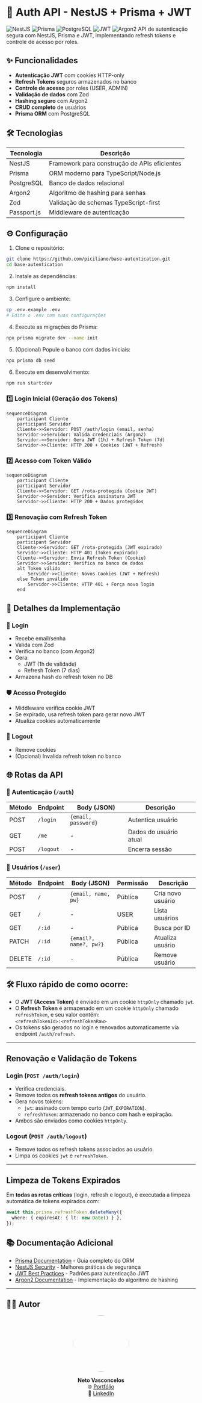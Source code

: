 # 🔐 Auth API - NestJS + Prisma + JWT

![NestJS](https://img.shields.io/badge/NestJS-v9-E0234E?style=for-the-badge&logo=nestjs&logoColor=white)
![Prisma](https://img.shields.io/badge/Prisma-v5-2D3748?style=for-the-badge&logo=prisma&logoColor=white)
![PostgreSQL](https://img.shields.io/badge/PostgreSQL-v15-4169E1?style=for-the-badge&logo=postgresql&logoColor=white)
![JWT](https://img.shields.io/badge/JWT-Auth-000000?style=for-the-badge&logo=jsonwebtokens&logoColor=white)
![Argon2](https://img.shields.io/badge/Argon2-Hashing-13B38C?style=for-the-badge&logo=data:image/svg+xml;base64,PHN2ZyB4bWxucz0iaHR0cDovL3d3dy53My5vcmcvMjAwMC9zdmciIHZpZXdCb3g9IjAgMCA1MTIgNTEyIj48cGF0aCBmaWxsPSJ3aGl0ZSIgZD0iTTI1NiA0MDhjLTgzLjkgMC0xNTItNjguMS0xNTItMTUyczY4LjEtMTUyIDE1Mi0xNTIgMTUyIDY4LjEgMTUyIDE1Mi02OC4xIDE1Mi0xNTIgMTUyem0w-224Yy0zOS43IDAtNzIgMzIuMy03MiA3MnMzMi4zIDcyIDcyIDcyIDcyLTMyLjMgNzItNzItMzIuMy03Mi03Mi03MnoiLz48L3N2Zz4=)
API de autenticação segura com NestJS, Prisma e JWT, implementando refresh tokens e controle de acesso por roles.

## ✨ Funcionalidades

- **Autenticação JWT** com cookies HTTP-only
- **Refresh Tokens** seguros armazenados no banco
- **Controle de acesso** por roles (USER, ADMIN)
- **Validação de dados** com Zod
- **Hashing seguro** com Argon2
- **CRUD completo** de usuários
- **Prisma ORM** com PostgreSQL

## 🛠 Tecnologias

| Tecnologia       | Descrição                                  |
|------------------|-------------------------------------------|
| NestJS           | Framework para construção de APIs eficientes |
| Prisma           | ORM moderno para TypeScript/Node.js        |
| PostgreSQL       | Banco de dados relacional                 |
| Argon2           | Algoritmo de hashing para senhas          |
| Zod              | Validação de schemas TypeScript-first     |
| Passport.js      | Middleware de autenticação                |

## ⚙️ Configuração

1. Clone o repositório:
```bash
git clone https://github.com/piciliano/base-autentication.git
cd base-autentication
```
2. Instale as dependências:
```bash
npm install
```
3. Configure o ambiente:
```bash
cp .env.example .env
# Edite o .env com suas configurações
```
4. Execute as migrações do Prisma:
```bash
npx prisma migrate dev --name init
```
5. (Opcional) Popule o banco com dados iniciais:
```bash
npx prisma db seed
```
6. Execute em desenvolvimento:
```bash
npm run start:dev
```
### 1️⃣ Login Inicial (Geração dos Tokens)
```mermaid
sequenceDiagram
    participant Cliente
    participant Servidor
    Cliente->>Servidor: POST /auth/login (email, senha)
    Servidor->>Servidor: Valida credenciais (Argon2)
    Servidor->>Servidor: Gera JWT (1h) + Refresh Token (7d)
    Servidor->>Cliente: HTTP 200 + Cookies (JWT + Refresh)
```

### 2️⃣ Acesso com Token Válido
```mermaid
sequenceDiagram
    participant Cliente
    participant Servidor
    Cliente->>Servidor: GET /rota-protegida (Cookie JWT)
    Servidor->>Servidor: Verifica assinatura JWT
    Servidor->>Cliente: HTTP 200 + Dados protegidos
```

### 3️⃣ Renovação com Refresh Token
```mermaid
sequenceDiagram
    participant Cliente
    participant Servidor
    Cliente->>Servidor: GET /rota-protegida (JWT expirado)
    Servidor->>Cliente: HTTP 401 (Token expirado)
    Cliente->>Servidor: Envia Refresh Token (Cookie)
    Servidor->>Servidor: Verifica no banco de dados
    alt Token válido
        Servidor->>Cliente: Novos Cookies (JWT + Refresh)
    else Token inválido
        Servidor->>Cliente: HTTP 401 + Força novo login
    end
```
## 🔐 Detalhes da Implementação

### 🔑 Login
- Recebe email/senha
- Valida com Zod
- Verifica no banco (com Argon2)
- Gera:
  - JWT (1h de validade)
  - Refresh Token (7 dias)
- Armazena hash do refresh token no DB

### 🛡️ Acesso Protegido
- Middleware verifica cookie JWT
- Se expirado, usa refresh token para gerar novo JWT
- Atualiza cookies automaticamente

### 🚪 Logout
- Remove cookies
- (Opcional) Invalida refresh token no banco

## 🌐 Rotas da API

### 🔑 Autenticação (`/auth`)
| Método | Endpoint | Body (JSON)           | Descrição               |
|--------|----------|-----------------------|-------------------------|
| POST   | `/login` | `{email, password}`   | Autentica usuário       |
| GET    | `/me`    | -                     | Dados do usuário atual  |
| POST   | `/logout`| -                     | Encerra sessão          |

### 👥 Usuários (`/user`)
| Método | Endpoint | Body (JSON)           | Permissão | Descrição          |
|--------|----------|-----------------------|-----------|--------------------|
| POST   | `/`      | `{email, name, pw}`   | Pública   | Cria novo usuário  |
| GET    | `/`      | -                     | USER      | Lista usuários     |
| GET    | `/:id`   | -                     | Pública   | Busca por ID       |
| PATCH  | `/:id`   | `{email?, name?, pw?}`| Pública   | Atualiza usuário   |
| DELETE | `/:id`   | -                     | Pública   | Remove usuário     |
## 🛠 Fluxo rápido de como ocorre:

- O **JWT (Access Token)** é enviado em um cookie `httpOnly` chamado `jwt`.  
- O **Refresh Token** é armazenado em um cookie `httpOnly` chamado `refreshToken`, e seu valor contém:  
  `<refreshTokenId>:<refreshTokenRaw>`  
- Os tokens são gerados no login e renovados automaticamente via endpoint `/auth/refresh`.

---

## Renovação e Validação de Tokens

### Login (`POST /auth/login`)

- Verifica credenciais.  
- Remove todos os **refresh tokens antigos** do usuário.  
- Gera novos tokens:  
  - `jwt`: assinado com tempo curto (`JWT_EXPIRATION`).  
  - `refreshToken`: armazenado no banco com hash e expiração.  
- Ambos são enviados como cookies `httpOnly`.

### Logout (`POST /auth/logout`)

- Remove todos os refresh tokens associados ao usuário.  
- Limpa os cookies `jwt` e `refreshToken`.

---

## Limpeza de Tokens Expirados

Em **todas as rotas críticas** (login, refresh e logout), é executada a limpeza automática de tokens expirados com:

```ts
await this.prisma.refreshToken.deleteMany({
  where: { expiresAt: { lt: new Date() } },
});
```

## 📚 Documentação Adicional

- [Prisma Documentation](https://www.prisma.io/docs) - Guia completo do ORM
- [NestJS Security](https://docs.nestjs.com/security) - Melhores práticas de segurança
- [JWT Best Practices](https://curity.io/resources/learn/jwt-best-practices) - Padrões para autenticação JWT
- [Argon2 Documentation](https://github.com/ranisalt/node-argon2) - Implementação do algoritmo de hashing

---

## 👨‍💻 Autor

<div align="center">
  <img src="https://github.com/piciliano.png" width="150" style="border-radius: 50%">
  
  **Neto Vasconcelos**  
  🌐 [Portfólio](https://www.netodeveloper.com)  
  🔗 [LinkedIn](https://linkedin.com/in/picilianovasconcelos)  
</div>
